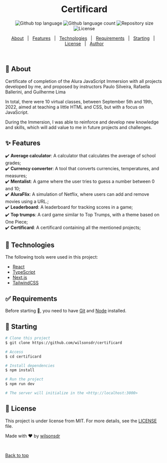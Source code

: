 <h1 align="center">Certificard</h1>

<p align="center">
  <img alt="Github top language" src="https://img.shields.io/github/languages/top/wilsonsdr/certificard?color=56BEB8">

  <img alt="Github language count" src="https://img.shields.io/github/languages/count/wilsonsdr/certificard?color=56BEB8">

  <img alt="Repository size" src="https://img.shields.io/github/repo-size/wilsonsdr/certificard?color=56BEB8">

  <img alt="License" src="https://img.shields.io/github/license/wilsonsdr/certificard?color=56BEB8">

  <!-- <img alt="Github issues" src="https://img.shields.io/github/issues/wilsonsdr/certificard?color=56BEB8" /> -->

  <!-- <img alt="Github forks" src="https://img.shields.io/github/forks/wilsonsdr/certificard?color=56BEB8" /> -->

  <!-- <img alt="Github stars" src="https://img.shields.io/github/stars/wilsonsdr/certificard?color=56BEB8" /> -->
</p>

<!-- Status -->

<!-- <h4 align="center">
	🚧  Certificard 🚀 Under construction...  🚧
</h4>

<hr> -->

<p align="center">
  <a href="#dart-about">About</a> &#xa0; | &#xa0; 
  <a href="#sparkles-features">Features</a> &#xa0; | &#xa0;
  <a href="#rocket-technologies">Technologies</a> &#xa0; | &#xa0;
  <a href="#white_check_mark-requirements">Requirements</a> &#xa0; | &#xa0;
  <a href="#checkered_flag-starting">Starting</a> &#xa0; | &#xa0;
  <a href="#memo-license">License</a> &#xa0; | &#xa0;
  <a href="https://github.com/wilsonsdr" target="_blank">Author</a>
</p>

<br>

## :dart: About

Certificate of completion of the Alura JavaScript Immersion with all projects developed by me, and proposed by instructors Paulo Silveira, Rafaella Ballerini, and Guilherme Lima

In total, there were 10 virtual classes, between September 5th and 19th, 2022, aimed at teaching a little HTML and CSS, but with a focus on JavaScript.

During the Immersion, I was able to reinforce and develop new knowledge and skills, which will add value to me in future projects and challenges.

## :sparkles: Features

:heavy_check_mark: **Average calculator**: A calculator that calculates the average of school grades;\
:heavy_check_mark: **Currency converter**: A tool that converts currencies, temperatures, and measures;\
:heavy_check_mark: **Mentalist**: A game where the user tries to guess a number between 0 and 10;\
:heavy_check_mark: **AluraFlix**: A simulation of Netflix, where users can add and remove movies using a URL.;\
:heavy_check_mark: **Leaderboard**: A leaderboard for tracking scores in a game;\
:heavy_check_mark: **Top trumps**: A card game similar to Top Trumps, with a theme based on One Piece;\
:heavy_check_mark: **Certificard**: A certificard containing all the mentioned projects;

## :rocket: Technologies

The following tools were used in this project:

- [React](https://pt-br.reactjs.org/)
- [TypeScript](https://www.typescriptlang.org/)
- [Next.js](https://nextjs.org/)
- [TailwindCSS](https://tailwindcss.com/)

## :white_check_mark: Requirements

Before starting :checkered_flag:, you need to have [Git](https://git-scm.com) and [Node](https://nodejs.org/en/) installed.

## :checkered_flag: Starting

```bash
# Clone this project
$ git clone https://github.com/wilsonsdr/certificard

# Access
$ cd certificard

# Install dependencies
$ npm install

# Run the project
$ npm run dev

# The server will initialize in the <http://localhost:3000>
```

## :memo: License

This project is under license from MIT. For more details, see the [LICENSE](LICENSE) file.

Made with :heart: by <a href="https://github.com/wilsonsdr" target="_blank">wilsonsdr</a>

&#xa0;

<a href="#top">Back to top</a>
